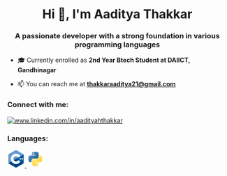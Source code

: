 <h1 align="center">Hi 👋, I'm Aaditya Thakkar</h1>
<h3 align="center">A passionate developer with a strong foundation in various programming languages</h3>

- 🎓 Currently enrolled as **2nd Year Btech Student at DAIICT, Gandhinagar**

- 📫 You can reach me at **thakkaraaditya21@gmail.com**

<h3 align="left">Connect with me:</h3>
<p align="left">
    <a href="https://www.linkedin.com/in/aadityahthakkar/?original_referer=https%3A%2F%2Fwww%2Egoogle%2Ecom%2F&originalSubdomain=in" target="blank">
        <img align="center" src="https://raw.githubusercontent.com/rahuldkjain/github-profile-readme-generator/master/src/images/icons/Social/linked-in-alt.svg" alt="www.linkedin.com/in/aadityahthakkar" height="30" width="40" />
    </a>
</p>

<h3 align="left">Languages:</h3>
<p align="left"> 
    <a href="https://www.w3schools.com/cpp/" target="_blank" rel="noreferrer">
        <img src="https://raw.githubusercontent.com/devicons/devicon/master/icons/cplusplus/cplusplus-original.svg" alt="cplusplus" width="40" height="40"/>
    </a> 
    <a href="https://www.python.org/doc/" target="_blank" rel="noreferrer">
        <img src="https://raw.githubusercontent.com/devicons/devicon/master/icons/python/python-original.svg" alt="python" width="40" height="40"/>
    </a> 
</p>
